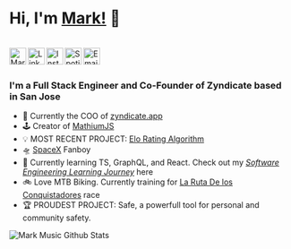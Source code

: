 # __Hi, I'm [Mark!](https://twitter.com/MarkMusic2727)__ 👋

<br/>
<a href="https://twitter.com/MarkMusic2727">
  <img align="left" alt="Mark Music| Twitter" width="30px" src="https://cdn.jsdelivr.net/npm/simple-icons@v3/icons/twitter.svg" />
</a>
<a href="https://www.linkedin.com">
  <img align="left" alt="Linkedin" width="30px" src="https://cdn.jsdelivr.net/npm/simple-icons@v3/icons/linkedin.svg" />
</a>
<a href="https://www.instagram.com/markmusic2727/">
  <img align="left" alt="Instagram" width="30px" src="https://cdn.jsdelivr.net/npm/simple-icons@v3/icons/instagram.svg" />
</a>
<a href="https://open.spotify.com/user/wxz5d0in64yl12jqba74n4n39?si=R1Ad2ur1Tuq7zBG4MjUr9A">
  <img align="left" alt="Spotify" width="30px" src="https://www.svgrepo.com/show/51739/spotify.svg" />
</a>
<a href="mailto:markmusic999@gmail.com">
  <img align="left" alt="Email" width="30px" src="https://www.svgrepo.com/show/94769/black-back-closed-envelope-shape.svg" />
</a>

<br />
<br />

### I'm a Full Stack Engineer and Co-Founder of Zyndicate based in San Jose

- 🔧 Currently the COO of [zyndicate.app](https://www.zyndicate.app/)
- 🕹 Creator of [MathiumJS](http://mathiumjs.surge.sh/docs/)
- 💡 MOST RECENT PROJECT: [Elo Rating Algorithm](https://github.com/markmusic2727/elo_rating_algorithm)
- 🛸 [SpaceX](https://www.spacex.com/) Fanboy
- 🌱 Currently learning TS, GraphQL, and React. Check out my [_Software Engineering Learning Journey_](https://github.com/markmusic2727/learning) here
- 🚲 Love MTB Biking. Currently training for [La Ruta De los Conquistadores](https://www.larutadelosconquistadores.com/home) race
- 🏆 PROUDEST PROJECT: Safe, a powerfull tool for personal and community safety.

![Mark Music Github Stats](https://github-readme-stats.vercel.app/api?username=markmusic2727&show_icons=true&title_color=0&icon_color=ff&text_color=9f9f9f&bg_color=151515)


